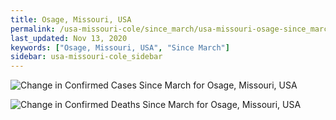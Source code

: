 ```yaml
---
title: Osage, Missouri, USA
permalink: /usa-missouri-cole/since_march/usa-missouri-osage-since_march.html
last_updated: Nov 13, 2020
keywords: ["Osage, Missouri, USA", "Since March"]
sidebar: usa-missouri-cole_sidebar
---
```


![Change in Confirmed Cases Since March for Osage, Missouri, USA](/covid_tracker/images/graphs/usa-missouri-osage-delta_confirmed-since_march_graph.png)

![Change in Confirmed Deaths Since March for Osage, Missouri, USA](/covid_tracker/images/graphs/usa-missouri-osage-delta_deaths-since_march_graph.png)
